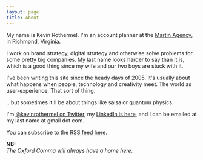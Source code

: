 ```yaml
---
layout: page
title: About
---
```



My name is Kevin Rothermel. I'm an account planner at the [Martin Agency][0], in Richmond, Virginia. 

I work on brand strategy, digital strategy and otherwise solve problems for some pretty big companies. My last name looks harder to say than it is, which is a good thing since my wife and our two boys are stuck with it. 

I've been writing this site since the heady days of 2005. It's usually about what happens when people, technology and creativity meet. The world as user-experience. That sort of thing.

...but sometimes it'll be about things like salsa or quantum physics.

I'm [@kevinrothermel on Twitter][1], my [LinkedIn is here][2], and I can be emailed at my last name at gmail dot com.



You can subscribe to the [RSS feed here][10]. 

**NB:**  
_The Oxford Comma will always have a home here._

[0]: http://www.martinagency.com/home
[1]: http://twitter.com/kevinrothermel
[2]: www.linkedin.com/in/kevinrothermel/
[3]: www.statamic.com
[4]: http://daringfireball.net/projects/markdown/
[5]: www.bywordapp.com
[6]: http://omz-software.com/editorial/
[7]: http://agiletortoise.com/drafts/
[8]: https://panic.com/coda/
[9]: http://www.sublimetext.com
[10]: http://kevinrothermel.com/blog?format=rss
